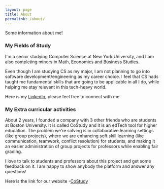 ```yaml
---
layout: page
title: About
permalink: /about/
---
```


Some information about me!

### My Fields of Study

I'm a senior studying Computer Science at New York University, and I am also completing minors in Math, Economics and Business Studies. 

Even though I am studying CS as my major, I am not planning to go into software development/engineering as my career choice. I feel that CS hads taught me fundamental skills that are going to be applicable in all I do, while helping me stay relevant in this tech-heavy world. 

Here is my [LinkedIn](https://www.linkedin.com/in/neev-mittal/), please feel free to connect with me.


### My Extra curricular activities

About 2 years, I founded a company with 3 other friends who are students at Boston University. It is called CoStudy and it is an edTech tool for higher education. The problem we're solving is in collaborative learning settings (like group projects), where we are enhancing soft skill learning (like communication, teamwork, conflict resolution) for students, and making it an easier administration of group projects for professors while enabling fair grading. 

I love to talk to students and professors about this project and get some feedback on it. I am happy to show anybody the platform and answer any questions! 

Here is the link for our website -[CoStudy](https://costudy.co/)
